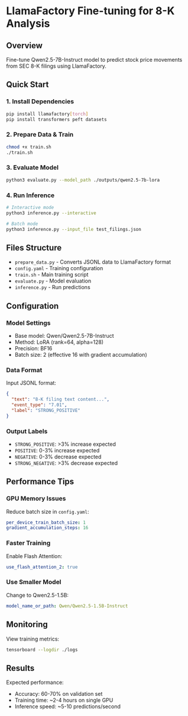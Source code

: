 # LlamaFactory Fine-tuning for 8-K Analysis

## Overview
Fine-tune Qwen2.5-7B-Instruct model to predict stock price movements from SEC 8-K filings using LlamaFactory.

## Quick Start

### 1. Install Dependencies
```bash
pip install llamafactory[torch]
pip install transformers peft datasets
```

### 2. Prepare Data & Train
```bash
chmod +x train.sh
./train.sh
```

### 3. Evaluate Model
```bash
python3 evaluate.py --model_path ./outputs/qwen2.5-7b-lora
```

### 4. Run Inference
```bash
# Interactive mode
python3 inference.py --interactive

# Batch mode
python3 inference.py --input_file test_filings.json
```

## Files Structure

- `prepare_data.py` - Converts JSONL data to LlamaFactory format
- `config.yaml` - Training configuration 
- `train.sh` - Main training script
- `evaluate.py` - Model evaluation
- `inference.py` - Run predictions

## Configuration

### Model Settings
- Base model: Qwen/Qwen2.5-7B-Instruct
- Method: LoRA (rank=64, alpha=128)
- Precision: BF16
- Batch size: 2 (effective 16 with gradient accumulation)

### Data Format
Input JSONL format:
```json
{
  "text": "8-K filing text content...",
  "event_type": "7.01",
  "label": "STRONG_POSITIVE"
}
```

### Output Labels
- `STRONG_POSITIVE`: >3% increase expected
- `POSITIVE`: 0-3% increase expected  
- `NEGATIVE`: 0-3% decrease expected
- `STRONG_NEGATIVE`: >3% decrease expected

## Performance Tips

### GPU Memory Issues
Reduce batch size in `config.yaml`:
```yaml
per_device_train_batch_size: 1
gradient_accumulation_steps: 16
```

### Faster Training
Enable Flash Attention:
```yaml
use_flash_attention_2: true
```

### Use Smaller Model
Change to Qwen2.5-1.5B:
```yaml
model_name_or_path: Qwen/Qwen2.5-1.5B-Instruct
```

## Monitoring

View training metrics:
```bash
tensorboard --logdir ./logs
```

## Results

Expected performance:
- Accuracy: 60-70% on validation set
- Training time: ~2-4 hours on single GPU
- Inference speed: ~5-10 predictions/second